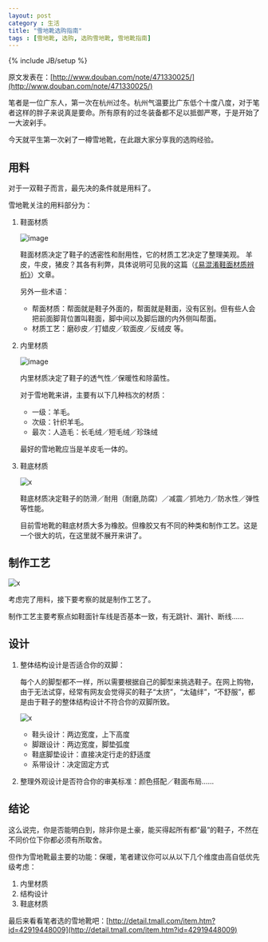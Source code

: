 ```yaml
---
layout: post
category : 生活
title: "雪地靴选购指南"
tags : [雪地靴, 选购, 选购雪地靴, 雪地靴指南]
---
```

{% include JB/setup %}

原文发表在：[http://www.douban.com/note/471330025/](http://www.douban.com/note/471330025/)

笔者是一位广东人，第一次在杭州过冬。杭州气温要比广东低个十度八度，对于笔者这样的胖子来说真是要命。所有原有的过冬装备都不足以抵御严寒，于是开始了一大波剁手。

今天就平生第一次剁了一樽雪地靴，在此跟大家分享我的选购经验。

## 用料

对于一双鞋子而言，最先决的条件就是用料了。

雪地靴关注的用料部分为：

1. 鞋面材质

    ![image](https://cloud.githubusercontent.com/assets/4392234/5681366/0511c9e4-9853-11e4-9399-dbaa728822dc.png)

    鞋面材质决定了鞋子的透密性和耐用性，它的材质工艺决定了整理美观。
    羊皮，牛皮，猪皮？其各有利弊，具体说明可见我的这篇（<a href="http://www.douban.com/note/471987558/">《易混淆鞋面材质辨析》</a>）文章。

    另外一些术语：

    * 帮面材质：帮面就是鞋子外面的，帮面就是鞋面，没有区别。但有些人会把前面脚背位置叫鞋面，脚中间以及脚后跟的内外侧叫帮面。
    * 材质工艺：磨砂皮／打蜡皮／软面皮／反绒皮 等。

2. 内里材质

    ![image](https://cloud.githubusercontent.com/assets/4392234/5681382/1fd43640-9853-11e4-9164-9e81e9bb216d.png)

    内里材质决定了鞋子的透气性／保暖性和除菌性。

    对于雪地靴来讲，主要有以下几种档次的材质：

    * 一级：羊毛。
    * 次级：针织羊毛。
    * 最次：人造毛：长毛绒／短毛绒／珍珠绒

    最好的雪地靴应当是羊皮毛一体的。

3. 鞋底材质

    ![x](http://gtms01.alicdn.com/tps/i1/TB1UWV2HXXXXXapXXXXq4PkIVXX-600-291.jpg)

    鞋底材质决定鞋子的防滑／耐用（耐磨,防腐）／减震／抓地力／防水性／弹性等性能。

    目前雪地靴的鞋底材质大多为橡胶。但橡胶又有不同的种类和制作工艺。这是一个很大的坑，在这里就不展开来讲了。

## 制作工艺

![x](http://gtms02.alicdn.com/tps/i2/TB11M0SHXXXXXXcaXXX8iDwIVXX-600-416.jpg)

考虑完了用料，接下要考察的就是制作工艺了。

制作工艺主要考察点如鞋面针车线是否基本一致，有无跳针、漏针、断线……

## 设计

1. 整体结构设计是否适合你的双脚：

    每个人的脚型都不一样，所以需要根据自己的脚型来挑选鞋子。在网上购物，由于无法试穿，经常有网友会觉得买的鞋子“太挤”，“太磕绊”，“不舒服”，都是由于鞋子的整体结构设计不符合你的双脚所致。

    ![x](http://gtms03.alicdn.com/tps/i3/TB1dIV3HXXXXXbxXXXXfnW8IVXX-600-207.jpg)

    * 鞋头设计：两边宽度，上下高度
    * 脚跟设计：两边宽度，脚垫弧度
    * 鞋底脚垫设计：直接决定行走的舒适度
    * 系带设计：决定固定方式

2. 整理外观设计是否符合你的审美标准：颜色搭配／鞋面布局……

## 结论

这么说完，你是否能明白到，除非你是土豪，能买得起所有都“最”的鞋子，不然在不同价位下你都必须有所取舍。

但作为雪地靴最主要的功能：保暖，笔者建议你可以从以下几个维度由高自低优先级考虑：

1. 内里材质
2. 结构设计
3. 鞋底材质

最后来看看笔者选的雪地靴吧：[http://detail.tmall.com/item.htm?id=42919448009](http://detail.tmall.com/item.htm?id=42919448009)
